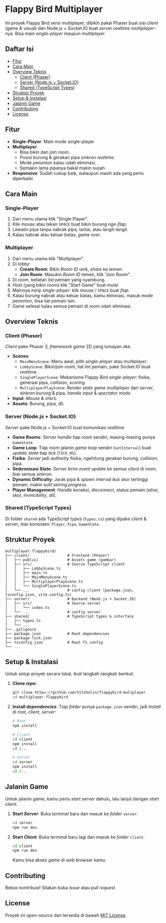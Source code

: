 # Flappy Bird Multiplayer

Ini proyek Flappy Bird versi multiplayer, dibikin pakai Phaser buat sisi *client* (game & visual) dan Node.js + Socket.IO buat *server* *realtime multiplayer*-nya. Bisa main *single-player* maupun *multiplayer*.

## Daftar Isi

- [Fitur](#fitur)
- [Cara Main](#cara-main)
- [Overview Teknis](#overview-teknis)
  - [Client (Phaser)](#client-phaser)
  - [Server (Node.js + Socket.IO)](#server-nodejs--socketio)
  - [Shared (TypeScript Types)](#shared-typescript-types)
- [Struktur Proyek](#struktur-proyek)
- [Setup & Instalasi](#setup--instalasi)
- [Jalanin Game](#jalanin-game)
- [Contributing](#contributing)
- [License](#license)

## Fitur

- **Single-Player**: Main mode single-player
- **Multiplayer**:
  - Bisa bikin dan *join room*.
  - Posisi burung & gerakan pipa sinkron *realtime*.
  - Mode penonton kalau udah eliminasi.
  - Semakin lama pipanya bakal makin susah
- **Responsive**: Sudah cukup baik, walaupun masih ada yang perlu diperbaiki

## Cara Main

### Single-Player

1. Dari menu utama klik "Single Player".
2. Klik *mouse* atau tekan `SPACE` buat bikin burung *nge-flap*.
3. Lewatin pipa tanpa nabrak pipa, lantai, atau langit-langit.
4. Kalau nabrak atau keluar batas, *game over*.

### Multiplayer

1. Dari menu utama klik "Multiplayer".
2. Di *lobby*:
    - **Create Room**: Bikin *Room ID* unik, *share* ke temen.
    - **Join Room**: Masukin *Room ID* temen, klik "Join Room".
3. Di *room*, keliatan *list* pemain yang nyambung.
4. *Host* (yang bikin *room*) klik "Start Game" buat mulai.
5. Mainnya mirip *single-player*: klik *mouse* / `SPACE` buat *flap*.
6. Kalau burung nabrak atau keluar batas, kamu eliminasi, masuk mode penonton, bisa liat pemain lain.
7. Game selesai kalau semua pemain di *room* udah eliminasi.

## Overview Teknis

### Client (Phaser)

*Client* pake Phaser 3, *framework game* 2D yang lumayan oke.

- **Scenes**:
  - `MainMenuScene`: Menu awal, pilih *single-player* atau *multiplayer*.
  - `LobbyScene`: Bikin/*join room*, liat *list* pemain, pake Socket.IO buat *realtime*.
  - `SinglePlayerScene`: Mekanisme Flappy Bird *single-player*: fisika, generasi pipa, *collision*, *scoring*.
  - `MultiplayerPlayScene`: *Render state game multiplayer* dari *server*, sinkron burung & pipa, *handle input* & *spectator mode*.
- **Input**: *Mouse* & `SPACE`.
- **Assets**: Burung, pipa, dll.

### Server (Node.js + Socket.IO)

*Server* pake Node.js + Socket.IO buat komunikasi *realtime*.

- **Game Rooms**: *Server handle* tiap *room* sendiri, masing-masing punya `GameState`.
- **Game Loop**: Tiap *room* jalanin *game loop* sendiri (`setInterval`) buat *update state* tiap *tick* (`TICK_MS`).
- **Fisika**: *Server* jadi *authority* fisika, ngehitung gerakan burung, *collision*, pipa.
- **Sinkronisasi State**: *Server* kirim *event update* ke semua *client* di *room*, biar semua sinkron.
- **Dynamic Difficulty**: Jarak pipa & *spawn interval* ikut skor tertinggi pemain, makin sulit seiring *progress*.
- **Player Management**: *Handle* koneksi, *disconnect*, status pemain (*alive*, skor, *invincibility*, dll).

### Shared (TypeScript Types)

Di folder `shared` ada TypeScript *types* (`types.ts`) yang dipake *client* & *server*, biar konsisten: `Player`, `Pipe`, `GameState`.

## Struktur Proyek

```
multiplayer-flappybird/
├── client/                 # Frontend (Phaser)
│   ├── public/             # Assets game (gambar)
│   ├── src/                # Source TypeScript client
│   │   ├── LobbyScene.ts
│   │   ├── main.ts
│   │   ├── MainMenuScene.ts
│   │   ├── MultiplayerPlayScene.ts
│   │   └── SinglePlayerScene.ts
│   └── ...                 # config client (package.json, tsconfig.json, vite.config.ts)
├── server/                 # Backend (Node.js + Socket.IO)
│   ├── src/                # Source server
│   │   └── index.ts
│   └── ...                 # config server
├── shared/                 # TypeScript types & interface
│   ├── types.ts
│   └── ...                 
├── .gitignore
├── package.json            # Root dependencies
├── package-lock.json
├── tsconfig.json           # Root TS config
└── ...
```

## Setup & Instalasi

Untuk *setup* proyek secara lokal, ikuti langkah-langkah berikut:

1. **Clone *repo***:

    ```bash
    git clone https://github.com/VitoSolin/flappybird-muliplayer
    cd multiplayer-flappybird
    ```

2. **Install *dependencies***:
    Tiap *folder* punya `package.json` sendiri, jadi *install* di *root*, *client*, *server*:

    ```bash
    # Root
    npm install

    # Client
    cd client
    npm install
    cd /..

    # Server
    cd server
    npm install
    cd /..
    ```

## Jalanin Game

Untuk jalanin *game*, kamu perlu *start* *server* dahulu, lalu lanjut dengan *start* *client*.

1. **Start *Server***:
    Buka *terminal* baru dan masuk ke *folder* `server`:
    ```bash
    cd server
    npm run dev
    ```
    
2. **Start *Client***:
    Buka *terminal* baru lagi dan masuk ke *folder* `client`:
    ```bash
    cd client
    npm run dev
    ```

    Kamu bisa akses *game* di *web browser* kamu.

## Contributing

Bebas kontribusi! Silakan buka *issue* atau *pull request*.

## License

Proyek ini *open-source* dan tersedia di bawah [MIT License](LICENSE).
